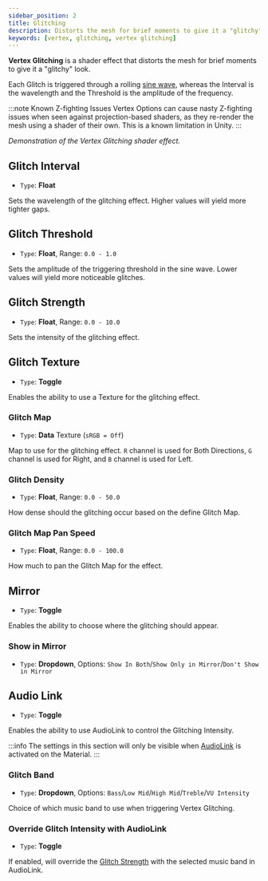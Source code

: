 ```yaml
---
sidebar_position: 2
title: Glitching
description: Distorts the mesh for brief moments to give it a "glitchy" look.
keywords: [vertex, glitching, vertex glitching]
---
```


**Vertex Glitching** is a shader effect that distorts the mesh for brief moments to give it a "glitchy" look.

Each Glitch is triggered through a rolling [sine wave](https://mathematicalmysteries.org/sine-wave/), whereas the Interval is the wavelength and the Threshold is the amplitude of the frequency.

:::note Known Z-fighting Issues
Vertex Options can cause nasty Z-fighting issues when seen against projection-based shaders, as they re-render the mesh using a shader of their own. This is a known limitation in Unity.
:::

<PoiVideo url='/vid/color-and-normals/VertexGlitchingDemo.mp4'/>
<em>Demonstration of the Vertex Glitching shader effect.</em>

## Glitch Interval

- `Type`: **Float**

Sets the wavelength of the glitching effect. Higher values will yield more tighter gaps.

## Glitch Threshold

- `Type`: **Float**, Range: `0.0 - 1.0`

Sets the amplitude of the triggering threshold in the sine wave. Lower values will yield more noticeable glitches.

## Glitch Strength

- `Type`: **Float**, Range: `0.0 - 10.0`

Sets the intensity of the glitching effect.

## Glitch Texture

- `Type`: **Toggle**

Enables the ability to use a Texture for the glitching effect.

### Glitch Map

- `Type`: **Data** Texture (`sRGB = Off`)

Map to use for the glitching effect. `R` channel is used for Both Directions, `G` channel is used for Right, and `B` channel is used for Left.

### Glitch Density

- `Type`: **Float**, Range: `0.0 - 50.0`

How dense should the glitching occur based on the define Glitch Map.

### Glitch Map Pan Speed

- `Type`: **Float**, Range: `0.0 - 100.0`

How much to pan the Glitch Map for the effect.

## Mirror

- `Type`: **Toggle**

Enables the ability to choose where the glitching should appear.

### Show in Mirror

- `Type`: **Dropdown**, Options: `Show In Both`/`Show Only in Mirror`/`Don't Show in Mirror`

## Audio Link

- `Type`: **Toggle**

Enables the ability to use AudioLink to control the Glitching Intensity.

:::info
The settings in this section will only be visible when [AudioLink](/docs/audio-link/audio-link.md) is activated on the Material.
:::

### Glitch Band

- `Type`: **Dropdown**, Options: `Bass`/`Low Mid`/`High Mid`/`Treble`/`VU Intensity`

Choice of which music band to use when triggering Vertex Glitching.

### Override Glitch Intensity with AudioLink

- `Type`: **Toggle**

If enabled, will override the [Glitch Strength](#glitch-strength) with the selected music band in AudioLink.